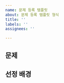 ```yaml
---
name: 문제 등록 템플릿
about: 문제 등록 템플릿 형식
title: ''
labels: ''
assignees: ''

---
```


## 문제

<!-- 제목에 작성한 문제 내용은 간략 버전. 문제에 대한 자세한 설명은 해당 부분에 작성. -->

## 선정 배경

<!-- 해당 질문이 중요하다고 생각하는 이유 등에 대한 설명 작성. -->

<!-- 출제자가 생각하는 문제에 대한 정답은 해당 이슈를 등록한 후, 아래 답변으로 작성. -->
